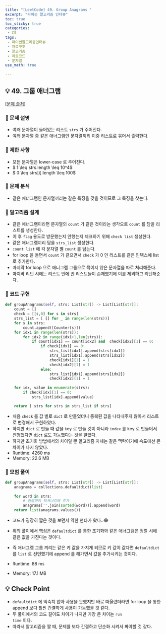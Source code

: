```yaml
---
title: "[LeetCode] 49. Group Anagrams "
excerpt: "파이썬 알고리즘 인터뷰"
toc: true
toc_sticky: true
categories:
 - CS
tags:
 - 파이썬알고리즘인터뷰
 - 자료구조
 - 알고리즘
 - 리트코드
 - 문자열
use_math: true

---
```


## &#128161; 49. 그룹 애너그램
[[문제 출처]](https://leetcode.com/problems/group-anagrams/)

### &#128204; 문제 설명

- 여러 문자열이 들어있는 리스트 <code>strs</code> 가 주어진다.
- 여러 문자열 중 같은 애너그램인 문자열끼리 이중 리스트로 묶어서 출력한다.

### &#128204; 제한 사항

- 모든 문자열은 lower-case 로 주어진다.
- $ 1 \leq strs.length \leq 10^4$
- $ 0 \leq strs[i].length \leq 100$



### &#128204; 문제 분석

- 같은 애너그램인 문자열끼리는 같은 특징을 갖을 것이므로 그 특징을 찾는다.

### &#128204; 알고리즘 설계

- 같은 애너그램이라면 문자열의 <code>count</code> 가 같은 것이라는 생각으로 <code>count</code> 를 담을 리스트를 생성한다.
- 이 후 <code>flag</code> 용도로 방문했는지 안했는지 체크하기 위해 <code>check list</code> 생성한다.
- 같은 애너그램끼리 담을 <code>strs_list</code> 생성한다.
- <code>count list</code> 에 각 문자열 별 <code>count</code> 를 담는다.
- for loop 을 돌면서 <code>count</code> 가 같으면서 <code>check</code> 가 0 인 리스트를 같은 인덱스에 list 로 추가한다.
- 마지막 for loop 으로 애너그램 그룹으로 묶이지 않은 문자열을 따로 처리해준다.
- 마지막 리턴 시에는 리스트 안에 빈 리스트들이 존재했기에 이를 제외하고 리턴해준다.

### &#128204; 코드 구현

```python
def groupAnagrams(self, strs: List[str]) -> List[List[str]]:
    count = []
    check = [[s,0] for s in strs]
    strs_list = [ [] for _ in range(len(strs))]
    for s in strs:
        count.append([Counter(s)])
    for idx1 in range(len(strs)):
        for idx2 in range(idx1+1,len(strs)):
            if count[idx1] == count[idx2] and  check[idx2][1] == 0:
                if check[idx1] == 0:
                    strs_list[idx1].append(strs[idx1])
                    strs_list[idx1].append(strs[idx2])
                    check[idx1][1] = 1
                    check[idx2][1] = 1
                else:
                    strs_list[idx1].append(strs[idx2])
                    check[idx2][1] = 1
   
    for idx, value in enumerate(strs):
        if check[idx][1] == 0:
            strs_list[idx].append(value)

    return [ strs for strs in strs_list if strs]
```

- 처음 <code>check</code> 를 값 별로 <code>dict</code> 로 만들었더니 중복된 값을 나타내주지 않아서 리스트로 변경해서 구현하였다.
- 하지만 <code>dict</code> 로 만들 때 값을 key 로 만들 것이 아니라 <code>index</code> 를 key 로 만들어서 진행했다면 <code>dict</code> 로도 가능했다는 것을 알았다.
- 하지만 초기화 방법에서의 차이일 뿐 알고리즘 자체는 같은 맥락이기에 속도에선 큰 차이가 나지 않았다.
- Runtime: 4260 ms
- Memory:	22.6 MB

### &#128204; 모범 풀이

```python
def groupAnagrams(self, strs: List[str]) -> List[List[str]]:
    anagrams = collections.defaultdict(list)
    
    for word in strs:
        # 정렬하여 딕셔너리에 추가
        anagrams[''.join(sorted(word))].append(word)
    return list(anagrams.values())
```

- 코드가 굉장히 짧은 것을 보면서 약한 현타가 왔다..&#128514;
- 위의 풀이에서 핵심은 <code>defaultdict</code> 를 통한 초기화와 같은 애너그램은 정렬 시에 같은 값을 가진다는 것이다.
- 즉 애너그램 그룹 끼리는 같은 키 값을 가지게 되므로 키 값이 값다면 <code>defaultdict</code> 를 <code>list</code> 로 선언했기에 append 를 해가면서 값을 추가시키는 것이다.

- Runtime: 88 ms
- Memory: 	17.1 MB

## &#128161; Check Point

- <code>defaultdict</code> 에 익숙치 않아 사용을 못했지만 바로 떠올렸더라면 for loop 을 통한 append 보다 훨씬 간결하게 사용이 가능했을 것 같다.
- 두 풀이에서의 코드 길이도 차이가 나지만 가장 큰 차이는 <code>run time</code> 이다.
- 따라서 알고리즘을 짤 때, 문제를 보다 간결하고 단순화 시켜서 짜야할 것 같다.